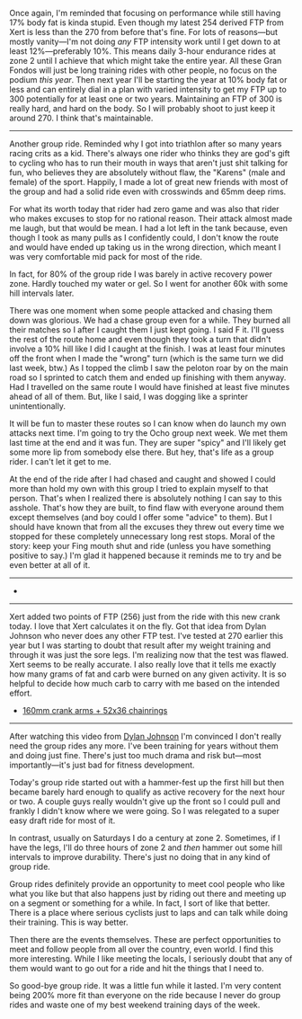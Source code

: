 Once again, I'm reminded that focusing on performance while still having 17% body fat is kinda stupid. Even though my latest 254 derived FTP from Xert is less than the 270 from before that's fine. For lots of reasons—but mostly vanity—I'm not doing _any_ FTP intensity work until I get down to at least 12%—preferably 10%. This means daily 3-hour endurance rides at zone 2 until I achieve that which might take the entire year. All these Gran Fondos will just be long training rides with other people, no focus on the podium _this year_. Then next year I'll be starting the year at 10% body fat or less and can entirely dial in a plan with varied intensity to get my FTP up to 300 potentially for at least one or two years. Maintaining an FTP of 300 is really hard, and hard on the body. So I will probably shoot to just keep it around 270. I think that's maintainable.

----

Another group ride. Reminded why I got into triathlon after so many years racing crits as a kid. There's always one rider who thinks they are god's gift to cycling who has to run their mouth in ways that aren't just shit talking for fun, who believes they are absolutely without flaw, the "Karens" (male and female) of the sport. Happily, I made a lot of great new friends with most of the group and had a solid ride even with crosswinds and 65mm deep rims.

For what its worth today that rider had zero game and was also that rider who makes excuses to stop for no rational reason. Their attack almost made me laugh, but that would be mean. I had a lot left in the tank because, even though I took as many pulls as I confidently could, I don't know the route and would have ended up taking us in the wrong direction, which meant I was very comfortable mid pack for most of the ride.

In fact, for 80% of the group ride I was barely in active recovery power zone. Hardly touched my water or gel. So I went for another 60k with some hill intervals later. 

There was one moment when some people attacked and chasing them down was glorious. We had a chase group even for a while. They burned all their matches so I after I caught them I just kept going. I said F it. I'll guess the rest of the route home and even though they took a turn that didn't involve a 10% hill like I did I caught at the finish. I was at least four minutes off the front when I made the "wrong" turn (which is the same turn we did last week, btw.) As I topped the climb I saw the peloton roar by on the main road so I sprinted to catch them and ended up finishing with them anyway. Had I travelled on the same route I would have finished at least five minutes ahead of all of them. But, like I said, I was dogging like a sprinter unintentionally.

It will be fun to master these routes so I can know when do launch my own attacks next time. I'm going to try the Ocho group next week. We met them last time at the end and it was fun. They are super "spicy" and I'll likely get some more lip from somebody else there. But hey, that's life as a group rider. I can't let it get to me.

At the end of the ride after I had chased and caught and showed I could more than hold my own with this group I tried to explain myself to that person. That's when I realized there is absolutely nothing I can say to this asshole. That's how they are built, to find flaw with everyone around them except themselves (and boy could I offer some "advice" to them). But I should have known that from all the excuses they threw out every time we stopped for these completely unnecessary long rest stops. Moral of the story: keep your Fing mouth shut and ride (unless you have something positive to say.) I'm glad it happened because it reminds me to try and be even better at all of it.

----

- [](../Fitness/"The%20don't%20have%20kids%20...%20or%20lives".md)

----

Xert added two points of FTP (256) just from the ride with this new crank today. I love that Xert calculates it on the fly. Got that idea from Dylan Johnson who never does any other FTP test. I've tested at 270 earlier this year but I was starting to doubt that result after my weight training and through it was just the sore legs. I'm realizing now that the test was flawed. Xert seems to be really accurate. I also really love that it tells me exactly how many grams of fat and carb were burned on any given activity. It is so helpful to decide how much carb to carry with me based on the intended effort.

- [160mm crank arms + 52x36 chainrings](../Fitness/160mm%20crank%20arms%20+%2052x36%20chainrings.md)

----

After watching this video from [Dylan Johnson](https://youtu.be/m7BButsq2Rg?si=YDmEFY62HPL6Fpmw) I'm convinced I don't really need the group rides any more. I've been training for years without them and doing just fine. There's just too much drama and risk but—most importantly—it's just bad for fitness development. 

Today's group ride started out with a hammer-fest up the first hill but then became barely hard enough to qualify as active recovery for the next hour or two. A couple guys really wouldn't give up the front so I could pull and frankly I didn't know where we were going. So I was relegated to a super easy draft ride for most of it.

In contrast, usually on Saturdays I do a century at zone 2. Sometimes, if I have the legs, I'll do three hours of zone 2 and _then_ hammer out some hill intervals to improve durability. There's just no doing that in any kind of group ride.

Group rides definitely provide an opportunity to meet cool people who like what you like but that also happens just by riding out there and meeting up on a segment or something for a while. In fact, I sort of like that better. There is a place where serious cyclists just to laps and can talk while doing their training. This is way better.

Then there are the events themselves. These are perfect opportunities to meet and follow people from all over the country, even world. I find this more interesting. While I like meeting the locals, I seriously doubt that any of them would want to go out for a ride and hit the things that I need to.

So good-bye group ride. It was a little fun while it lasted. I'm very content being 200% more fit than everyone on the ride because I never do group rides and waste one of my best weekend training days of the week.
